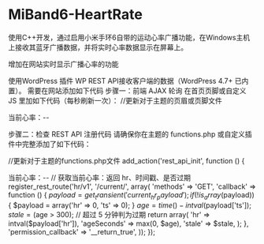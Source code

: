 # MiBand6-HeartRate
使用C++开发，通过启用小米手环6自带的运动心率广播功能，在Windows主机上接收其蓝牙广播数据，并将实时心率数据显示在屏幕上。

增加在网站实时显示广播心率的功能

使用WordPress 插件 WP REST API接收客户端的数据（WordPress 4.7+ 已内置）。
需要在网站添加如下代码
步骤一：前端 AJAX 轮询
在首页页脚或自定义 JS 里加如下代码（每秒刷新一次）：
//更新对于主题的页眉或页脚文件
<script>
function updateHR() {
    fetch('https://www.woyoudu.cn/wp-json/hr/v1/current/')
        .then(r => r.json())
        .then(d => {
            document.getElementById('hr-value').innerText = d.hr || '--';
        });
}
setInterval(updateHR, 1000);
window.onload = updateHR;
</script>
<span>当前心率：<span id="hr-value">--</span></span>


步骤二：检查 REST API 注册代码
请确保你在主题的 functions.php 或自定义插件中完整添加了如下代码：

//更新对于主题的functions.php文件
add_action('rest_api_init', function () {
<script>
const FALLBACK_TEXT = "未获取到数据";

function updateHR() {
  fetch('/wp-json/hr/v1/current/')
    .then(r => r.json())
    .then(d => {
      const el = document.getElementById('hr-value');
      if (!el) return;
      if (d.stale || !d.hr) {
        el.innerText = FALLBACK_TEXT;
      } else {
        el.innerText = d.hr;
      }
    })
    .catch(() => {
      const el = document.getElementById('hr-value');
      if (el) el.innerText = FALLBACK_TEXT;
    });
}
setInterval(updateHR, 2000);
window.addEventListener('load', updateHR);
</script>
<span>当前心率：<span id="hr-value">--</span></span>
// 获取当前心率：返回 hr、时间戳、是否过期
    register_rest_route('hr/v1', '/current/', array(
        'methods'  => 'GET',
        'callback' => function () {
            $payload = get_transient('current_hr_payload');
            if (!is_array($payload)) {
                $payload = array('hr' => 0, 'ts' => 0);
            }
            $age = time() - intval($payload['ts']);
            $stale = ($age > 300); // 超过 5 分钟判为过期
            return array(
                'hr'          => intval($payload['hr']),
                'ageSeconds'  => max(0, $age),
                'stale'       => $stale,
            );
        },
        'permission_callback' => '__return_true',
    ));
});
